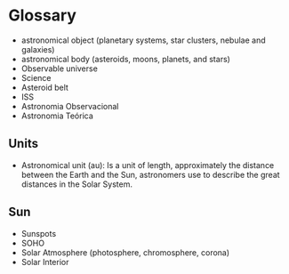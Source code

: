 # Glossary

- astronomical object (planetary systems, star clusters, nebulae and galaxies)
- astronomical body (asteroids, moons, planets, and stars)
- Observable universe
- Science
- Asteroid belt
- ISS
- Astronomia Observacional
- Astronomia Teórica

## Units

- Astronomical unit (au): Is a unit of length, approximately the distance between the Earth and the Sun, astronomers use to describe the great distances in the Solar System.

## Sun

- Sunspots
- SOHO
- Solar Atmosphere (photosphere, chromosphere, corona)
- Solar Interior